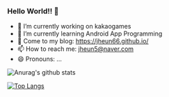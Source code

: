### Hello World!! 👋

- 🔭 I’m currently working on kakaogames
- 🌱 I’m currently learning Android App Programming
- 💬 Come to my blog: https://jheun66.github.io/
- 📫 How to reach me: jheun5@naver.com
- 😄 Pronouns: ...


![Anurag's github stats](https://github-readme-stats.vercel.app/api?username=jheun66&show_icons=true&theme=radical)

[![Top Langs](https://github-readme-stats.vercel.app/api/top-langs/?username=jheun66)](https://github.com/anuraghazra/github-readme-stats)
